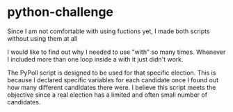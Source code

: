 # python-challenge

Since I am not comfortable with using fuctions yet, I made both scripts without using them at all

I would like to find out why I needed to use "with" so many times. Whenever I included more than one loop inside a with it just didn't work.

The PyPoll script is designed to be used for that specific election. This is because I declared specific variables for each candidate once I found out how many different candidates there were. I believe this script meets the objective since a real election has a limited and often small number of candidates. 
